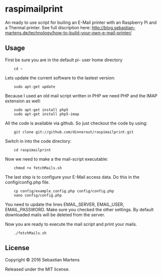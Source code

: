 # raspimailprint

An ready to use script for builing an E-Mail printer with an Raspberry Pi and a Thermal printer. See full discription here: <a href="http://blog.sebastian-martens.de/technology/how-to-build-your-own-e-mail-printer/">http://blog.sebastian-martens.de/technology/how-to-build-your-own-e-mail-printer/</a>

## Usage

First be sure you are in the default pi- user home directory

		cd ~

Lets update the current software to the lastest version:

		sudo apt-get update

Because I used an old mail script written in PHP we need PHP and the IMAP extension as well:

		sudo apt-get install php5
		sudo apt-get install php5-imap

All the code is available via github. So just checkout the code by using:
		
		git clone git://github.com/dinnerout/raspimailprint.git

Switch in into the code directory:
		
		cd raspimailprint

Now we need to make a the mail-script executable:
		
		chmod +x fetchMails.sh

The last step is to configure your E-Mail access data. Do this in the config/config.php file.
		
		cp config/example_config.php config/config.php
		nano config/config.php

You need to update the lines EMAIL_SERVER, EMAIL_USER, EMAIL_PASSWORD. Make sure you checked the other settings. By default downloaded mails will be deleted from the server.

Now you are ready to execute the mail script and print your mails.
		
		./fetchMails.sh
		
## License
Copyright © 2016 Sebastian Martens

Released under the MIT license.